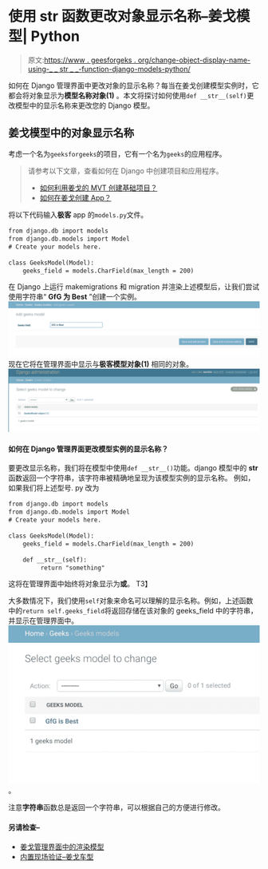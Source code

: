 # 使用 __str__ 函数更改对象显示名称–姜戈模型| Python

> 原文:[https://www . geesforgeks . org/change-object-display-name-using-_ _ str _ _-function-django-models-python/](https://www.geeksforgeeks.org/change-object-display-name-using-__str__-function-django-models-python/)

如何在 Django 管理界面中更改对象的显示名称？每当在姜戈创建模型实例时，它都会将对象显示为**模型名称对象(1)** 。本文将探讨如何使用`def __str__(self)`更改模型中的显示名称来更改您的 Django 模型。

## 姜戈模型中的对象显示名称

考虑一个名为`geeksforgeeks`的项目，它有一个名为`geeks`的应用程序。

> 请参考以下文章，查看如何在 Django 中创建项目和应用程序。
> 
> *   [如何利用姜戈的 MVT 创建基础项目？](https://www.geeksforgeeks.org/how-to-create-a-basic-project-using-mvt-in-django/)
> *   [如何在姜戈创建 App？](https://www.geeksforgeeks.org/how-to-create-an-app-in-django/)

将以下代码输入**极客** app 的`models.py`文件。

```
from django.db import models
from django.db.models import Model
# Create your models here.

class GeeksModel(Model):
    geeks_field = models.CharField(max_length = 200)
```

在 Django 上运行 makemigrations 和 migration 并渲染上述模型后，让我们尝试使用字符串“ **GfG 为 Best** ”创建一个实例。
![django-object-name-display](img/b4b2eed445b6b96f49a9e6a81a881d06.png)
现在它将在管理界面中显示与**极客模型对象(1)** 相同的对象。
![display name django models](img/79baad904a3f793b5e07a71b1ecb1926.png)

#### 如何在 Django 管理界面更改模型实例的显示名称？

要更改显示名称，我们将在模型中使用`def __str__()`功能。django 模型中的 **str** 函数返回一个字符串，该字符串被精确地呈现为该模型实例的显示名称。
例如，如果我们将上述型号. py 改为

```
from django.db import models
from django.db.models import Model
# Create your models here.

class GeeksModel(Model):
    geeks_field = models.CharField(max_length = 200)

    def __str__(self):
         return "something"
```

这将在管理界面中始终将对象显示为**或**。
T3】

大多数情况下，我们使用`self`对象来命名可以理解的显示名称。例如，上述函数中的`return self.geeks_field`将返回存储在该对象的 geeks_field 中的字符串，并显示在管理界面中。
![django-display-name-gfg-is-best](img/fe185d9ac8bbb4b12d92be779554671a.png)。

注意**字符串**函数总是返回一个字符串，可以根据自己的方便进行修改。

#### 另请检查–

*   [姜戈管理界面中的渲染模型](https://www.geeksforgeeks.org/render-model-in-django-admin-interface/)
*   [内置现场验证–姜戈车型](https://www.geeksforgeeks.org/built-in-field-validations-django-models/)